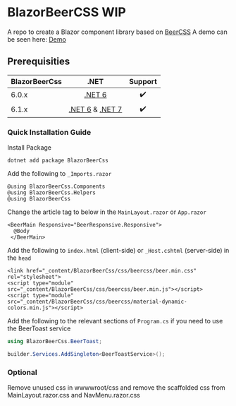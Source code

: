 # BlazorBeerCSS WIP
A repo to create a Blazor component library based on [BeerCSS](https://github.com/beercss/beercss)
A demo can be seen here: [Demo](https://kristianfriis.github.io/BlazorBeerCss/)

## Prerequisities
| BlazorBeerCss | .NET | Support |
| :--- | :---: | :---: |
| 6.0.x | [.NET 6](https://dotnet.microsoft.com/download/dotnet/6.0) | :heavy_check_mark: |
| 6.1.x | [.NET 6](https://dotnet.microsoft.com/download/dotnet/6.0) & [.NET 7](https://dotnet.microsoft.com/en-us/download/dotnet/7.0) | :heavy_check_mark: |

### Quick Installation Guide
Install Package
```
dotnet add package BlazorBeerCss
```
Add the following to `_Imports.razor`
```razor
@using BlazorBeerCss.Components
@using BlazorBeerCss.Helpers
@using BlazorBeerCss
```
Change the article tag to below in the `MainLayout.razor` or `App.razor`
```razor
<BeerMain Responsive="BeerResponsive.Responsive">
  @Body
 </BeerMain>
```
Add the following to `index.html` (client-side) or `_Host.cshtml` (server-side) in the `head`
```razor
<link href="_content/BlazorBeerCss/css/beercss/beer.min.css" rel="stylesheet">
<script type="module" src="_content/BlazorBeerCss/css/beercss/beer.min.js"></script>
<script type="module" src="_content/BlazorBeerCss/css/beercss/material-dynamic-colors.min.js"></script>
```
Add the following to the relevant sections of `Program.cs` if you need to use the BeerToast service
```c#
using BlazorBeerCss.BeerToast;
```
```c#
builder.Services.AddSingleton<BeerToastService>();
```
### Optional
Remove unused css in wwwwroot/css and remove the scaffolded css from MainLayout.razor.css and NavMenu.razor.css 